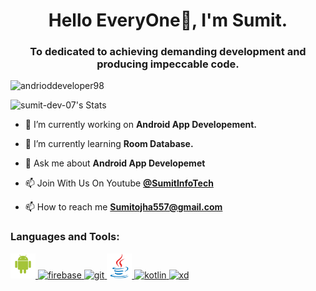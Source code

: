 <h1 align="center">Hello EveryOne👋, I'm Sumit.</h1>
<h3 align="center">To dedicated to achieving demanding development and producing impeccable code.</h3>

<p align="left"> <img src="https://komarev.com/ghpvc/?username=Sumit-Dev-07&label=Profile%20views&color=0e75b6&style=flat" alt="andrioddeveloper98" /> </p>

![sumit-dev-07's Stats](https://github-readme-stats.vercel.app/api?username=sumit-dev-07&theme=dracula&show_icons=true&hide_border=false&count_private=true)

- 🔭 I’m currently working on **Android App Developement.**

- 🌱 I’m currently learning **Room Database.**

- 💬 Ask me about **Android App Developemet**

- 📫 Join With Us On Youtube **[@SumitInfoTech](https://www.youtube.com/@SumitInfoTech)**

- 📫 How to reach me **Sumitojha557@gmail.com**

<p align="left">
</p>

<h3 align="left">Languages and Tools:</h3>
<p align="left"> <a href="https://developer.android.com" target="_blank" rel="noreferrer"> <img src="https://raw.githubusercontent.com/devicons/devicon/master/icons/android/android-original-wordmark.svg" alt="android" width="40" height="40"/> </a> <a href="https://firebase.google.com/" target="_blank" rel="noreferrer"> <img src="https://www.vectorlogo.zone/logos/firebase/firebase-icon.svg" alt="firebase" width="40" height="40"/> </a> <a href="https://git-scm.com/" target="_blank" rel="noreferrer"> <img src="https://www.vectorlogo.zone/logos/git-scm/git-scm-icon.svg" alt="git" width="40" height="40"/> </a> <a href="https://www.java.com" target="_blank" rel="noreferrer"> <img src="https://raw.githubusercontent.com/devicons/devicon/master/icons/java/java-original.svg" alt="java" width="40" height="40"/> </a> <a href="https://kotlinlang.org" target="_blank" rel="noreferrer"> <img src="https://www.vectorlogo.zone/logos/kotlinlang/kotlinlang-icon.svg" alt="kotlin" width="40" height="40"/> </a> <a href="https://www.adobe.com/products/xd.html" target="_blank" rel="noreferrer"> <img src="https://cdn.worldvectorlogo.com/logos/adobe-xd.svg" alt="xd" width="40" height="40"/> </a> </p>
